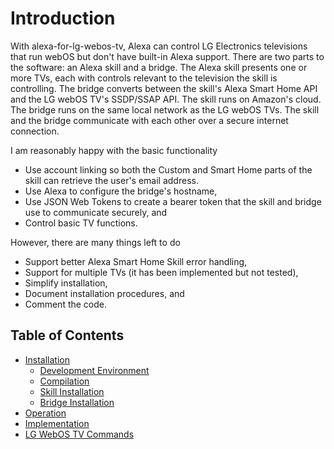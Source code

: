 # Introduction

With alexa-for-lg-webos-tv, Alexa can control LG Electronics televisions that run webOS but don't have built-in Alexa support. There are two parts to the software: an Alexa skill and a bridge. The Alexa skill presents one or more TVs, each with controls relevant to the television the skill is controlling. The bridge converts between the skill's Alexa Smart Home API and the LG webOS TV's SSDP/SSAP API. The skill runs on Amazon's cloud. The bridge runs on the same local network as the LG webOS TVs. The skill and the bridge communicate with each other over a secure internet connection.

I am reasonably happy with the basic functionality

- Use account linking so both the Custom and Smart Home parts of the skill can retrieve the user's email address.
- Use Alexa to configure the bridge's hostname,
- Use JSON Web Tokens to create a bearer token that the skill and bridge use to communicate securely, and
- Control basic TV functions.

However, there are many things left to do

- Support better Alexa Smart Home Skill error handling,
- Support for multiple TVs (it has been implemented but not tested),
- Simplify installation,
- Document installation procedures, and
- Comment the code.

## Table of Contents

- [Installation](./pages/installation.md#installation)
  - [Development Environment](./pages/installation.md#development-environment)
  - [Compilation](./pages/installation.md#compilation)
  - [Skill Installation](./pages/installation.md#skill-installation)
  - [Bridge Installation](./pages/installation.md#bridge-installation)
- [Operation](./pages/operation.md#operation)
- [Implementation](./pages/implementation.md#implementation)
- [LG WebOS TV Commands](./pages/lg-webos-tv-commands.md#lg-webos-tv-commands)
